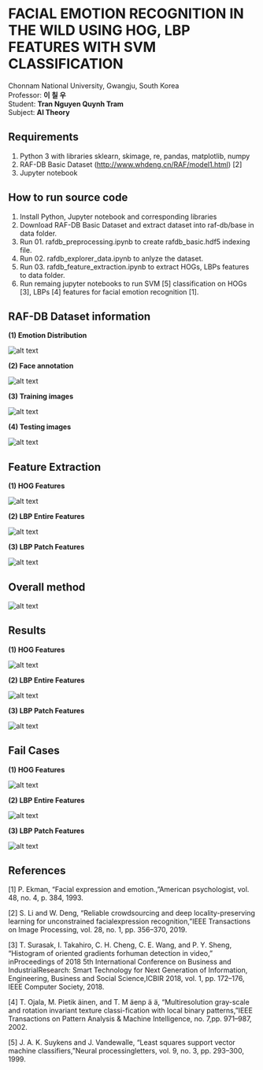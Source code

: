 # FACIAL EMOTION RECOGNITION IN THE WILD USING HOG, LBP FEATURES WITH SVM CLASSIFICATION
Chonnam National University, Gwangju, South Korea<br/>
Professor: **이 칠 우**<br/>
Student: **Tran Nguyen Quynh Tram**<br/>
Subject: **AI Theory**<br/>

## Requirements
1. Python 3 with libraries sklearn, skimage, re, pandas, matplotlib, numpy
2. RAF-DB Basic Dataset (http://www.whdeng.cn/RAF/model1.html) [2]
3. Jupyter notebook

## How to run source code
1. Install Python, Jupyter notebook and corresponding libraries
2. Download RAF-DB Basic Dataset and extract dataset into raf-db/base in data folder.
3. Run 01. rafdb_preprocessing.ipynb to create rafdb_basic.hdf5 indexing file.
4. Run 02. rafdb_explorer_data.ipynb to anlyze the dataset.
5. Run 03. rafdb_feature_extraction.ipynb to extract HOGs, LBPs features to data folder.
6. Run remaing jupyter notebooks to run SVM [5] classification on HOGs [3], LBPs [4] features for facial emotion recognition [1].

## RAF-DB Dataset information
**(1) Emotion Distribution**

![alt text](https://github.com/tramtran2/chonnam_aitheory_final_project/blob/master/images/rafdb_data_distribution.png)

**(2) Face annotation**

![alt text](https://github.com/tramtran2/chonnam_aitheory_final_project/blob/master/images/rafdb_image_annotation.png)

**(3) Training images**

![alt text](https://github.com/tramtran2/chonnam_aitheory_final_project/blob/master/images/traininig_images.png)

**(4) Testing images**

![alt text](https://github.com/tramtran2/chonnam_aitheory_final_project/blob/master/images/testing_images.png)

## Feature Extraction
**(1) HOG Features**

![alt text](https://github.com/tramtran2/chonnam_aitheory_final_project/blob/master/images/hog_features.png)


**(2) LBP Entire Features**

![alt text](https://github.com/tramtran2/chonnam_aitheory_final_project/blob/master/images/lbp_entire_features.png)


**(3) LBP Patch Features**

![alt text](https://github.com/tramtran2/chonnam_aitheory_final_project/blob/master/images/lbp_patch_features.png)

## Overall method

![alt text](https://github.com/tramtran2/chonnam_aitheory_final_project/blob/master/images/algorithm.png)

## Results
**(1) HOG Features**

![alt text](https://github.com/tramtran2/chonnam_aitheory_final_project/blob/master/images/cm_hog.png)


**(2) LBP Entire Features**

![alt text](https://github.com/tramtran2/chonnam_aitheory_final_project/blob/master/images/cm_lbp_entire.png)


**(3) LBP Patch Features**

![alt text](https://github.com/tramtran2/chonnam_aitheory_final_project/blob/master/images/cm_lbp_patch.png)

## Fail Cases

**(1) HOG Features**

![alt text](https://github.com/tramtran2/chonnam_aitheory_final_project/blob/master/images/hog_false.png)


**(2) LBP Entire Features**

![alt text](https://github.com/tramtran2/chonnam_aitheory_final_project/blob/master/images/cm_lbp_entire.png)


**(3) LBP Patch Features**

![alt text](https://github.com/tramtran2/chonnam_aitheory_final_project/blob/master/images/cm_lbp_patch.png)

## References
[1]  P. Ekman, “Facial expression and emotion.,”American psychologist, vol. 48, no. 4, p. 384, 1993.

[2]  S. Li and W. Deng, “Reliable crowdsourcing and deep locality-preserving learning for unconstrained facialexpression recognition,”IEEE Transactions on Image Processing, vol. 28, no. 1, pp. 356–370, 2019.

[3]  T. Surasak, I. Takahiro, C. H. Cheng, C. E. Wang, and P. Y. Sheng, “Histogram of oriented gradients forhuman detection in video,” inProceedings of 2018 5th International Conference on Business and IndustrialResearch: Smart Technology for Next Generation of Information, Engineering, Business and Social Science,ICBIR 2018, vol. 1, pp. 172–176, IEEE Computer Society, 2018.

[4]  T. Ojala, M. Pietik ̈ainen, and T. M ̈aenp ̈a ̈a, “Multiresolution gray-scale and rotation invariant texture classi-fication with local binary patterns,”IEEE Transactions on Pattern Analysis & Machine Intelligence, no. 7,pp. 971–987, 2002.

[5]  J. A. K. Suykens and J. Vandewalle, “Least squares support vector machine classifiers,”Neural processingletters, vol. 9, no. 3, pp. 293–300, 1999.
